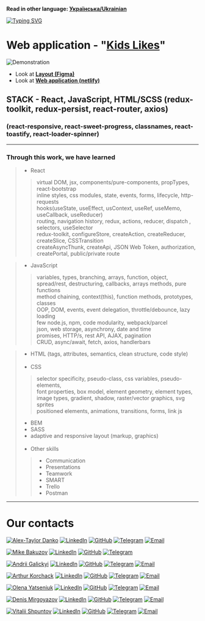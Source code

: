 **Read in other language: [Українська/Ukrainian](README.ua.md)**

 [![Typing SVG](https://readme-typing-svg.herokuapp.com?color=%2336BCF7&lines=This+is+our+team+experience)](https://git.io/typing-svg)

# Web application  - "[**Kids Likes**](<https://kidslikes.netlify.app/>)"

![Demonstration]()

- Look at [**Layout (Figma)**](<https://www.figma.com/file/aQWz6d1sJAFYOQS3o1pg1Z/%D0%A2%D1%80%D0%B5%D0%BA%D0%B5%D1%80-%D0%BF%D0%BE%D0%BB%D0%B5%D0%B7%D0%BD%D1%8B%D1%85-%D0%BF%D1%80%D0%B8%D0%B2%D1%8B%D1%87%D0%B5%D0%BA-(Copy)-(Copy)?node-id=0%3A1>)
- Look at [**Web application (netlify)**](<https://kidslikes.netlify.app/>)

## STACK - React, JavaScript, HTML/SCSS (redux-toolkit, redux-persist, react-router, axios)
### (react-responsive, react-sweet-progress, classnames, react-toastify, react-loader-spinner)

---
### Through this work, we have learned
> * React
>> virtual DOM, jsx, components/pure-components, propTypes, react-bootstrap <br/>
>> inline styles, css modules, state, events, forms, lifecycle, http-requests  <br/>
>> hooks(useState, useEffect, usContext, useRef, useMemo, useCallback, useReducer) <br/>
>> routing, navigation history, redux, actions, reducer, dispatch , selectors, useSelector <br/>
>> redux-toolkit, configureStore, createAction, createReducer, createSlice, CSSTransition <br/>
>> createAsyncThunk, createApi, JSON Web Token, authorization, createPortal, public/private route <br/>

> * JavaScript
>> variables, types, branching, arrays, function, object, <br/>
>> spread/rest, destructuring, callbacks, arrays methods, pure functions <br/>
>> method chaining, context(this), function methods, prototypes, classes <br/>
>> OOP, DOM, events, event delegation, throttle/debounce, lazy loading  <br/>
>> few node.js, npm, code modularity, webpack/parcel <br/>
>> json, web storage, asynchrony, date and time <br/>
>> promises, HTTP/s, rest API, AJAX, pagination <br/>
>> CRUD, async/await, fetch, axios, handlerbars <br/>

> * HTML (tags, attributes, semantics, clean structure, code style) <br/><br/>
> * CSS  <br/>
>> selector specificity, pseudo-class, css variables, pseudo-elements,  <br/>
>> font properties, box model, element geometry, element types,  <br/>
>> image types, gradient, shadow, raster/vector graphics, svg sprites <br/>
>> positioned elements, animations, transitions, forms, link js <br/>
> * BEM  <br/>
> * SASS  <br/>
> * adaptive and responsive layout (markup, graphics)  <br/><br/>
> * Other skills  <br/>
>> * Communication  <br/>
>> * Presentations  <br/>
>> * Teamwork  <br/>
>> * SMART  <br/>
>> * Trello  <br/>
>> * Postman  <br/>
---
# Our contacts
[![Alex-Taylor Danko](https://img.shields.io/badge/TEAM_LEAD-Alex_Taylor_Danko-purple?style=for-the-badge&logo=Contacts&logoColor=white)](#)
[![LinkedIn](https://img.shields.io/badge/LinkedIn-blue?style=for-the-badge&logo=linkedin&logoColor=white)](https://www.linkedin.com/in/dankozz1/)
[![GitHub](https://img.shields.io/badge/GitHub-grey?style=for-the-badge&logo=GitHub&logoColor=white)](https://github.com/dankozz1t)
[![Telegram](https://img.shields.io/badge/Telegram-blue?style=for-the-badge&logo=Telegram&logoColor=white)](https://t.me/dankozz1)
[![Email](https://img.shields.io/badge/alexdankoxxl@gmail.com-%23DD0031.svg?&style=for-the-badge&logo=gmail&logoColor=white)](mailto:alexdankoxxl@gmail.com)

[![Mike Bakuzov](https://img.shields.io/badge/Scrum_Master-Mike_Bakuzov-purple?style=for-the-badge&logo=Contacts&logoColor=white)](#)
[![LinkedIn](https://img.shields.io/badge/LinkedIn-blue?style=for-the-badge&logo=linkedin&logoColor=white)](https://www.linkedin.com/in/mykhailo-bakuzov-0b036b132/)
[![GitHub](https://img.shields.io/badge/GitHub-grey?style=for-the-badge&logo=GitHub&logoColor=white)](https://github.com/dankozz1t)
[![Telegram](https://img.shields.io/badge/Telegram-blue?style=for-the-badge&logo=Telegram&logoColor=white)](https://github.com/bakuzov)


[![Andrii Galickyi](https://img.shields.io/badge/Developer-Andrii_Galickyi-purple?style=for-the-badge&logo=Contacts&logoColor=white)](#)
[![LinkedIn](https://img.shields.io/badge/LinkedIn-blue?style=for-the-badge&logo=linkedin&logoColor=white)](https://www.linkedin.com/in/%D0%B0%D0%BD%D0%B4%D1%80%D0%B5%D0%B9-%D0%B3%D0%B0%D0%BB%D0%B8%D1%86%D0%BA%D0%B8%D0%B9-239002103)
[![GitHub](https://img.shields.io/badge/GitHub-grey?style=for-the-badge&logo=GitHub&logoColor=white)](https://github.com/Zorotool)
[![Telegram](https://img.shields.io/badge/Telegram-blue?style=for-the-badge&logo=Telegram&logoColor=white)](https://t.me/galytskyi_andrii)
[![Email](https://img.shields.io/badge/galickyav@gmail.com-%23DD0031.svg?&style=for-the-badge&logo=gmail&logoColor=white)](mailto:galickyav@gmail.com)


[![Arthur Korchack](https://img.shields.io/badge/Developer-Arthur_Korchack-purple?style=for-the-badge&logo=Contacts&logoColor=white)](#)
[![LinkedIn](https://img.shields.io/badge/LinkedIn-blue?style=for-the-badge&logo=linkedin&logoColor=white)](https://www.linkedin.com/in/arthur-korchak)
[![GitHub](https://img.shields.io/badge/GitHub-grey?style=for-the-badge&logo=GitHub&logoColor=white)](https://github.com/ArthurKorchak)
[![Telegram](https://img.shields.io/badge/Telegram-blue?style=for-the-badge&logo=Telegram&logoColor=white)](https://t.me/arthur_korchak)
[![Email](https://img.shields.io/badge/galickyav@gmail.com-%23DD0031.svg?&style=for-the-badge&logo=gmail&logoColor=white)](mailto:korchak.arthur@gmail.com)

[![Olena Yatseniuk](https://img.shields.io/badge/Developer-Olena_Yatseniuk-purple?style=for-the-badge&logo=Contacts&logoColor=white)](#)
[![LinkedIn](https://img.shields.io/badge/LinkedIn-blue?style=for-the-badge&logo=linkedin&logoColor=white)](https://www.linkedin.com/in/olena-yatseniuk)
[![GitHub](https://img.shields.io/badge/GitHub-grey?style=for-the-badge&logo=GitHub&logoColor=white)](https://github.com/OlenaYatseniuk)
[![Telegram](https://img.shields.io/badge/Telegram-blue?style=for-the-badge&logo=Telegram&logoColor=white)](https://t.me/Hellen_ya)
[![Email](https://img.shields.io/badge/galickyav@gmail.com-%23DD0031.svg?&style=for-the-badge&logo=gmail&logoColor=white)](mailto:elena.yatsenyuk@gmail.com)

[![Denis Mirgoyazov](https://img.shields.io/badge/Developer-Denis_Mirgoyazov-purple?style=for-the-badge&logo=Contacts&logoColor=white)](#)
[![LinkedIn](https://img.shields.io/badge/LinkedIn-blue?style=for-the-badge&logo=linkedin&logoColor=white)](https://www.linkedin.com/in/denis-myrhoiazov)
[![GitHub](https://img.shields.io/badge/GitHub-grey?style=for-the-badge&logo=GitHub&logoColor=white)](https://github.com/Myrhoiazov)
[![Telegram](https://img.shields.io/badge/Telegram-blue?style=for-the-badge&logo=Telegram&logoColor=white)](https://t.me/denis_mirg)
[![Email](https://img.shields.io/badge/galickyav@gmail.com-%23DD0031.svg?&style=for-the-badge&logo=gmail&logoColor=white)](mailto:denis.mirgoyazov@gmail.com)

[![Vitalii Shpuntov](https://img.shields.io/badge/Developer-Vitalii_Shpuntov-purple?style=for-the-badge&logo=Contacts&logoColor=white)](#)
[![LinkedIn](https://img.shields.io/badge/LinkedIn-blue?style=for-the-badge&logo=linkedin&logoColor=white)](https://www.linkedin.com/in/vitalii-shpuntov)
[![GitHub](https://img.shields.io/badge/GitHub-grey?style=for-the-badge&logo=GitHub&logoColor=white)](https://github.com/Shpuntoff)
[![Telegram](https://img.shields.io/badge/Telegram-blue?style=for-the-badge&logo=Telegram&logoColor=white)](https://t.me/Vitalii_Shpuntov)
[![Email](https://img.shields.io/badge/galickyav@gmail.com-%23DD0031.svg?&style=for-the-badge&logo=gmail&logoColor=white)](mailto:v.shpuntoff@gmail.com)
